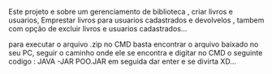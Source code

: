 Este projeto e sobre um gerenciamento de biblioteca , criar livros e usuarios, Emprestar livros para usuarios cadastrados e devolvelos , tambem com opção de excluir livros e usuarios cadastrados...

para executar o arquivo .zip no CMD  basta encontrar o arquivo baixado no seu PC, seguir o caminho onde ele se encontra e digitar no CMD o seguinte codigo :    JAVA -JAR POO.JAR 
em seguida dar enter e se divirta XD...
